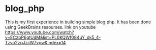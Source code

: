# blog_php

This is my first experience in building simple blog php. It has been done using GeekBrains resourses.
link on youtube https://www.youtube.com/watch?v=ECzbP6gtUdM&list=PL0KQWf084uY_dk5_4-Tzvo2zpJzcW7vpw&index=14
